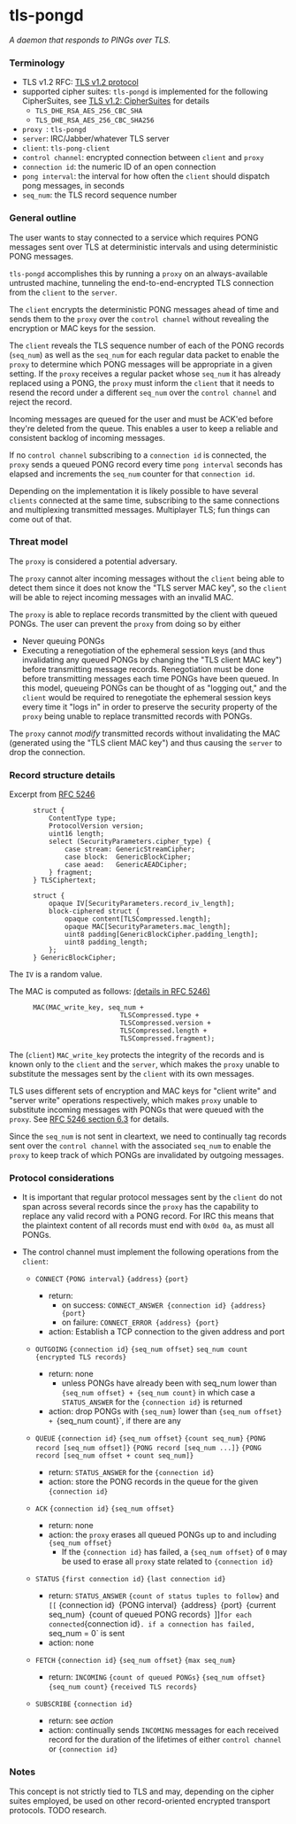 # tls-pongd

_A daemon that responds to PINGs over TLS._

### Terminology
- TLS v1.2 RFC: [TLS v1.2 protocol](https://tools.ietf.org/html/rfc5246)
- supported cipher suites: `tls-pongd` is implemented for the following CipherSuites, see [TLS v1.2: CipherSuites](https://tools.ietf.org/html/rfc3268) for details
  - `TLS_DHE_RSA_AES_256_CBC_SHA`
  - `TLS_DHE_RSA_AES_256_CBC_SHA256`
- `proxy `: `tls-pongd`
- `server`: IRC/Jabber/whatever TLS server
- `client`: `tls-pong-client`
- `control channel`: encrypted connection between `client` and `proxy`
- `connection id`: the numeric ID of an open connection
- `pong interval`: the interval for how often the `client` should dispatch pong messages, in seconds
- `seq_num`: the TLS record sequence number

### General outline

The user wants to stay connected to a service which requires PONG messages sent over TLS at deterministic intervals and using deterministic PONG messages.

`tls-pongd` accomplishes this by running a `proxy` on an always-available untrusted machine, tunneling the end-to-end-encrypted TLS connection from the `client` to the `server`.

The `client` encrypts the deterministic PONG messages ahead of time and sends them to the `proxy` over the `control channel` without revealing the encryption or MAC keys for the session.

The `client` reveals the TLS sequence number of each of the PONG records (`seq_num`) as well as the `seq_num` for each regular data packet to enable the `proxy` to determine which PONG messages will be appropriate in a given setting. If the `proxy` receives a regular packet whose `seq_num` it has already replaced using a PONG, the `proxy` must inform the `client` that it needs to resend the record under a different `seq_num` over the `control channel` and reject the record.

Incoming messages are queued for the user and must be ACK'ed before they're deleted from the queue. This enables a user to keep a reliable and consistent backlog of incoming messages.

If no `control channel` subscribing to a `connection id` is connected, the `proxy` sends a queued PONG record every time `pong interval` seconds has elapsed and increments the `seq_num` counter for that `connection id`.

Depending on the implementation it is likely possible to have several `clients` connected at the same time, subscribing to the same connections and multiplexing transmitted messages. Multiplayer TLS; fun things can come out of that.

### Threat model

The `proxy` is considered a potential adversary.

The `proxy` cannot alter incoming messages without the `client` being able to detect them since it does not know the "TLS server MAC key", so the `client` will be able to reject incoming messages with an invalid MAC.

The `proxy` is able to replace records transmitted by the client with queued PONGs.
The user can prevent the `proxy` from doing so by either
- Never queuing PONGs
- Executing a renegotiation of the ephemeral session keys (and thus invalidating any queued PONGs by changing the "TLS client MAC key") before transmitting message records.
  Renegotiation must be done before transmitting messages each time PONGs have been queued.
  In this model, queueing PONGs can be thought of as "logging out," and the `client` would be required to renegotiate the ephemeral session keys every time it "logs in" in order to preserve the security property of the `proxy` being unable to replace transmitted records with PONGs.

The `proxy` cannot _modify_ transmitted records without invalidating the MAC (generated using the "TLS client MAC key") and thus causing the `server` to drop the connection.

### Record structure details

Excerpt from [RFC 5246](https://tools.ietf.org/html/rfc5246#page-22)
```
      struct {
          ContentType type;
          ProtocolVersion version;
          uint16 length;
          select (SecurityParameters.cipher_type) {
              case stream: GenericStreamCipher;
              case block:  GenericBlockCipher;
              case aead:   GenericAEADCipher;
          } fragment;
      } TLSCiphertext;

      struct {
          opaque IV[SecurityParameters.record_iv_length];
          block-ciphered struct {
              opaque content[TLSCompressed.length];
              opaque MAC[SecurityParameters.mac_length];
              uint8 padding[GenericBlockCipher.padding_length];
              uint8 padding_length;
          };
      } GenericBlockCipher;
```
The `IV` is a random value.

The MAC is computed as follows: [(details in RFC 5246)](https://tools.ietf.org/html/rfc5246#section-6.2.3.1)

```
      MAC(MAC_write_key, seq_num +
                            TLSCompressed.type +
                            TLSCompressed.version +
                            TLSCompressed.length +
                            TLSCompressed.fragment);
```

The (`client`) `MAC_write_key` protects the integrity of the records and is known only to the `client` and the `server`, which makes the `proxy` unable to substitute the messages sent by the `client` with its own messages.

TLS uses different sets of encryption and MAC keys for "client write" and "server write" operations respectively, which makes `proxy` unable to substitute incoming messages with PONGs that were queued with the `proxy`. See [RFC 5246 section 6.3](https://tools.ietf.org/html/rfc5246#section-6.3) for details.

Since the `seq_num` is not sent in cleartext, we need to continually tag records sent over the `control channel` with the associated `seq_num` to enable the `proxy` to keep track of which PONGs are invalidated by outgoing messages.

### Protocol considerations

- It is important that regular protocol messages sent by the `client` do not span across several records since the `proxy` has the capability to replace any valid record with a PONG record. For IRC this means that the plaintext content of all records must end with `0x0d 0a`, as must all PONGs.

- The control channel must implement the following operations from the `client`:

  - `CONNECT` `{PONG interval}` `{address}` `{port}`
    - return:
      - on success: `CONNECT_ANSWER {connection id} {address} {port}`
      - on failure: `CONNECT_ERROR {address} {port}`
    - action: Establish a TCP connection to the given address and port

  - `OUTGOING` `{connection id}` `{seq_num offset}` `seq_num count` `{encrypted TLS records}`
    - return: none
      - unless PONGs have already been with seq_num lower than `{seq_num offset} + {seq_num count}` in which case a `STATUS_ANSWER` for the `{connection id}` is returned
    - action: drop PONGs with `{seq_num}` lower than `{seq_num offset} + `{seq_num count}`, if there are any

  - `QUEUE` `{connection id}` `{seq_num offset}` `{count seq_num}` `{PONG record [seq_num offset]}` `{PONG record [seq_num ...]}` `{PONG record [seq_num offset + count seq_num]}`
    - return: `STATUS_ANSWER` for the `{connection id}`
    - action: store the PONG records in the queue for the given `{connection id}`

  - `ACK` `{connection id}` `{seq_num offset}`
    - return: none
    - action: the `proxy` erases all queued PONGs up to and including `{seq_num offset}`
      - If the `{connection id}` has failed, a `{seq_num offset}` of `0` may be used to erase all `proxy` state related to `{connection id}`

  - `STATUS` `{first connection id}` `{last connection id}`
    - return: `STATUS_ANSWER` `{count of status tuples to follow}` and `[[` {connection id}` `{PONG interval}` `{address}` `{port}` `{current seq_num}` `{count of queued PONG records}` `]]` for each connected `{connection id}`. if a connection has failed, `seq_num = 0` is sent
    - action: none

  - `FETCH` `{connection id}` `{seq_num offset}` `{max seq_num}`
    - return: `INCOMING` `{count of queued PONGs}` `{seq_num offset}` `{seq_num count}` `{received TLS records}`

  - `SUBSCRIBE` `{connection id}`
    - return: see *action*
    - action: continually sends `INCOMING` messages for each received record for the duration of the lifetimes of either `control channel` or `{connection id}`


### Notes

This concept is not strictly tied to TLS and may, depending on the cipher suites employed, be used on other record-oriented encrypted transport protocols. TODO research.

